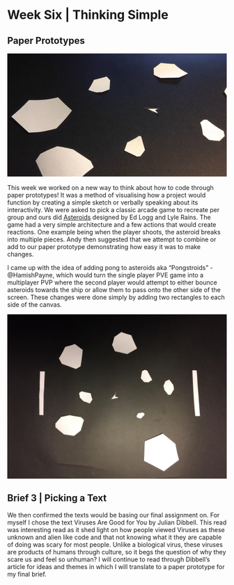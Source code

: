 # Week Six | Thinking Simple

## Paper Prototypes
![](gif.gif)

This week we worked on a new way to think about how to code through paper prototypes! It was a method of visualising how a project would function by creating a simple sketch or verbally speaking about its interactivity. We were asked to pick a classic arcade game to recreate per group and ours did [Asteroids](https://en.wikipedia.org/wiki/Asteroids_(video_game)) designed by Ed Logg and Lyle Rains. The game had a very simple architecture and a few actions that would create reactions. One example being when the player shoots, the asteroid breaks into multiple pieces. Andy then suggested that we attempt to combine or add to our paper prototype demonstrating how easy it was to make changes.

I came up with the idea of adding pong to asteroids aka “Pongstroids” -@HamishPayne, which would turn the single player PVE game into a multiplayer PVP where the second player would attempt to either bounce asteroids towards the ship or allow them to pass onto the other side of the screen. These changes were done simply by adding two rectangles to each side of the canvas. 

![](pongstraoids.jpg)

## Brief 3 | Picking a Text

We then confirmed the texts would be basing our final assignment on. For myself I chose the text Viruses Are Good for You by Julian Dibbell. This read was interesting read as it shed light on how people viewed Viruses as these unknown and alien like code and that not knowing what it they are capable of doing was scary for most people. Unlike a biological virus, these viruses are products of humans through culture, so it begs the question of why they scare us and feel so unhuman? I will continue to read through Dibbell’s article for ideas and themes in which I will translate to a paper prototype for my final brief. 


